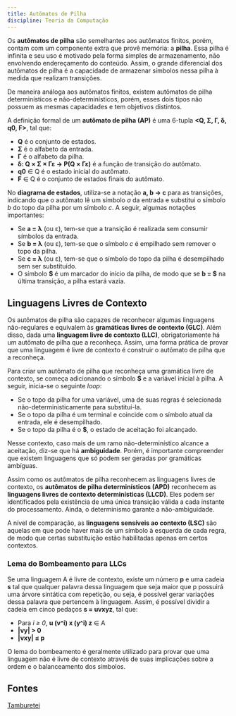 ```yaml
---
title: Autômatos de Pilha
discipline: Teoria da Computação
---
```




Os **autômatos de pilha** são semelhantes aos autômatos finitos, porém, contam com um componente extra que provê memória: a **pilha**. Essa pilha é infinita e seu uso é motivado pela forma simples de armazenamento, não envolvendo endereçamento do conteúdo. Assim, o grande diferencial dos autômatos de pilha é a capacidade de armazenar símbolos nessa pilha à medida que realizam transições.

De maneira análoga aos autômatos finitos, existem autômatos de pilha determinísticos e não-determinísticos, porém, esses dois tipos não possuem as mesmas capacidades e tem objetivos distintos.

A definição formal de um **autômato de pilha (AP)** é uma 6-tupla **<Q, Σ, Γ, δ, q0, F>**, tal que:

- **Q** é o conjunto de estados.
- **Σ** é o alfabeto da entrada.
- **Γ** é o alfabeto da pilha.
- **δ: Q × Σ × Γε → P(Q × Γε)** é a função de transição do autômato.
- **q0** ∈ Q é o estado inicial do autômato.
- **F** ∈ Q é o conjunto de estados finais do autômato.

No **diagrama de estados**, utiliza-se a notação **a, b → c** para as transições, indicando que o autômato lê um símbolo *a* da entrada e substitui o símbolo *b* do topo da pilha por um símbolo *c*. A seguir, algumas notações importantes:

- Se **a = λ** (ou ε), tem-se que a transição é realizada sem consumir símbolos da entrada.
- Se **b = λ** (ou ε), tem-se que o símbolo *c* é empilhado sem remover o topo da pilha.
- Se **c = λ** (ou ε), tem-se que o símbolo do topo da pilha é desempilhado sem ser substituído.
- O símbolo **$** é um marcador do início da pilha, de modo que se **b = $** na última transição, a pilha estará vazia.

## Linguagens Livres de Contexto

Os autômatos de pilha são capazes de reconhecer algumas linguagens não-regulares e equivalem às **gramáticas livres de contexto (GLC)**. Além disso, dada uma **linguagem livre de contexto (LLC)**, obrigatoriamente há um autômato de pilha que a reconheça. Assim, uma forma prática de provar que uma linguagem é livre de contexto é construir o autômato de pilha que a reconheça.

Para criar um autômato de pilha que reconheça uma gramática livre de contexto, se começa adicionando o símbolo **$** e a variável inicial à pilha. A seguir, inicia-se o seguinte *loop*: 

- Se o topo da pilha for uma variável, uma de suas regras é selecionada não-deterministicamente para substituí-la.
- Se o topo da pilha é um terminal e coincide com o símbolo atual da entrada, ele é desempilhado.
- Se o topo da pilha é o **$**, o estado de aceitação foi alcançado.

Nesse contexto, caso mais de um ramo não-determinístico alcance a aceitação, diz-se que há **ambiguidade**. Porém, é importante compreender que existem linguagens que só podem ser geradas por gramáticas ambíguas.

Assim como os autômatos de pilha reconhecem as linguagens livres de contexto, os **autômatos de pilha determinísticos (APD)** reconhecem as **linguagens livres de contexto determinísticas (LLCD)**. Eles podem ser identificados pela existência de uma única transição válida a cada instante do processamento. Ainda, o determinismo garante a não-ambiguidade.

A nível de comparação, as **linguagens sensíveis ao contexto (LSC)** são aquelas em que pode haver mais de um símbolo à esquerda de cada regra, de modo que certas substituição estão habilitadas apenas em certos contextos.

### Lema do Bombeamento para LLCs

Se uma linguagem A é livre de contexto, existe um número **p** e uma cadeia **s** tal que qualquer palavra dessa linguagem que seja maior que p possuirá uma árvore sintática com repetição, ou seja, é possível gerar variações dessa palavra que pertencem à linguagem. Assim, é possível dividir a cadeia em cinco pedaços **s = uvxyz**, tal que:

- Para *i ≥ 0*, **u (v^i) x (y^i) z** ∈ A
- **|vy| > 0**
- **|vxy| ≤ p**

O lema do bombeamento é geralmente utilizado para provar que uma linguagem não é livre de contexto através de suas implicações sobre a ordem e o balanceamento dos símbolos.

## Fontes

<a href= "https://github.com/OpenDevUFCG/Tamburetei" target="_blank"> Tamburetei </a>
